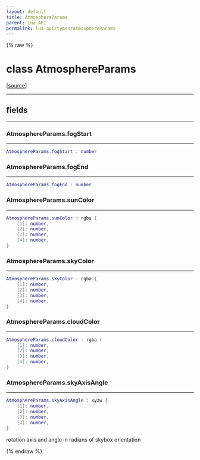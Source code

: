 ```yaml
---
layout: default
title: AtmosphereParams
parent: Lua API
permalink: lua-api/types/AtmosphereParams
---
```


{% raw %}

# class AtmosphereParams





[<a href="https://github.com/beyond-all-reason/RecoilEngine/blob/b29554ca8a91605fa235eafe60ad740783359665/rts/Lua/LuaUnsyncedCtrl.cpp#L3936-L3944" target="_blank">source</a>]







---



## fields
---

### AtmosphereParams.fogStart
---
```lua
AtmosphereParams.fogStart : number
```










### AtmosphereParams.fogEnd
---
```lua
AtmosphereParams.fogEnd : number
```










### AtmosphereParams.sunColor
---
```lua
AtmosphereParams.sunColor : rgba {
    [1]: number,
    [2]: number,
    [3]: number,
    [4]: number,
}
```










### AtmosphereParams.skyColor
---
```lua
AtmosphereParams.skyColor : rgba {
    [1]: number,
    [2]: number,
    [3]: number,
    [4]: number,
}
```










### AtmosphereParams.cloudColor
---
```lua
AtmosphereParams.cloudColor : rgba {
    [1]: number,
    [2]: number,
    [3]: number,
    [4]: number,
}
```










### AtmosphereParams.skyAxisAngle
---
```lua
AtmosphereParams.skyAxisAngle : xyzw {
    [1]: number,
    [2]: number,
    [3]: number,
    [4]: number,
}
```



rotation axis and angle in radians of skybox orientation










{% endraw %}
